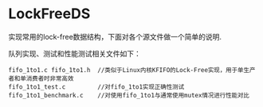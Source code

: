 # LockFreeDS
实现常用的lock-free数据结构，下面对各个源文件做一个简单的说明.

队列实现、测试和性能测试相关文件如下：

    fifo_1to1.c fifo_1to1.h  //类似于Linux内核KFIFO的Lock-Free实现，用于单生产者和单消费者时非常高效
    fifo_1to1_test.c         //对fifo_1to1实现正确性测试
    fifo_1to1_benchmark.c    //对使用fifo_1to1与通常使用mutex情况进行性能对比

